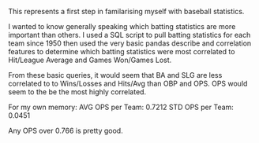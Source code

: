 This represents a first step in familarising myself with baseball statistics.

I wanted to know generally speaking which batting statistics are more important than others. 
I used a SQL script to pull batting statistics for each team since 1950 then used the very basic
pandas describe and correlation features to determine which batting statistics were most correlated
to Hit/League Average and Games Won/Games Lost. 

From these basic queries, it would seem that BA and SLG are less correlated to to Wins/Losses and Hits/Avg than OBP and OPS.
OPS would seem to the be the most highly correlated. 

For my own memory:
AVG OPS per Team: 0.7212
STD OPS per Team: 0.0451

Any OPS over 0.766 is pretty good.
